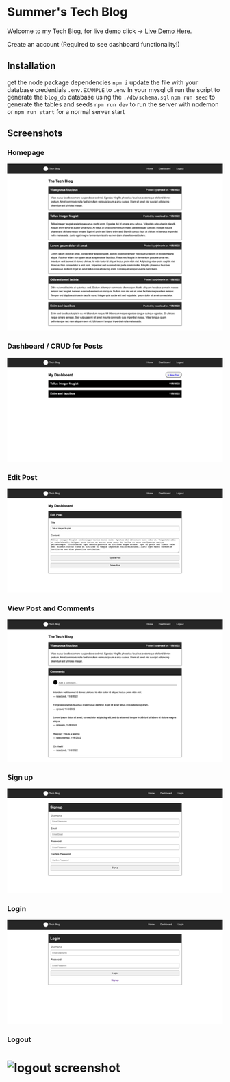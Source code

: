# Summer's Tech Blog

Welcome to my Tech Blog, for live demo click -> [Live Demo Here](https://summer-tech-blog.herokuapp.com/).

Create an account (Required to see dashboard functionality!)

## Installation

get the node package dependencies
`npm i`
update the file with your database credentials
`.env.EXAMPLE` to `.env`
In your mysql cli
run the script to generate the `blog_db` database using the `./db/schema.sql`
`npm run seed` to generate the tables and seeds
`npm run dev` to run the server with nodemon or
`npm run start` for a normal server start

## Screenshots

### Homepage

![homepage screenshot](./assets/index.png)

### Dashboard / CRUD for Posts

![dashboard screenshot](./assets/dashboard.png)

### Edit Post

![edit screenshot](./assets/edit.png)

### View Post and Comments

![post screenshot](./assets/post.png)

### Sign up

![sign up screenshot](./assets/signup.png)

### Login

![login screenshot](./assets/login.png)

### Logout

# ![logout screenshot](./assets/logout.png)


